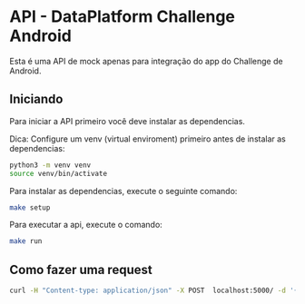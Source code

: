 # API - DataPlatform Challenge Android

Esta é uma API de mock apenas para integração do app do Challenge de Android.

## Iniciando

Para iniciar a API primeiro você deve instalar as dependencias.

Dica: Configure um venv (virtual enviroment) primeiro antes de instalar as dependencias:

```bash
python3 -m venv venv
source venv/bin/activate
```

Para instalar as dependencias, execute o seguinte comando:

```bash
make setup
```

Para executar a api, execute o comando:

```bash
make run
```

## Como fazer uma request

```bash
curl -H "Content-type: application/json" -X POST  localhost:5000/ -d '{"teste": "Hello" }'
```